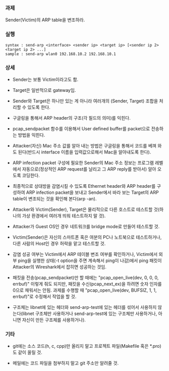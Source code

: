 ### 과제
Sender(Victim)의 ARP table을 변조하라.

### 실행
```
syntax : send-arp <interface> <sender ip> <target ip> [<sender ip 2> <target ip 2> ...]
sample : send-arp wlan0 192.168.10.2 192.168.10.1
```

### 상세
* Sender는 보통 Victim이라고도 함.

* Target은 일반적으로 gateway임.

* Sender와 Target은 하나만 있는 게 아니라 여러개의 (Sender, Target) 조합을 처리할 수 있도록 한다.

* 구글링을 통해서 ARP header의 구조(각 필드의 의미)를 익힌다.

* pcap_sendpacket 함수를 이용해서 User defined buffer를 packet으로 전송하는 방법을 익힌다.

* Attacker(자신) Mac 주소 값를 알아 내는 방법은 구글링을 통해서 코드를 베껴 와도 된다(반드시 interface 이름을 입력값으로해서 Mac을 알아내도록 한다).

* ARP infection packet 구성에 필요한 Sender의 Mac 주소 정보는 프로그램 레벨에서 자동으로(정상적인 ARP request를 날리고 그 ARP reply를 받아서) 알아 오도록 코딩한다.

* 최종적으로 상대방을 감염시킬 수 있도록 Ethernet header와 ARP header를 구성하여 ARP infection packet을 보내고 Sender에서 바라 보는 Target의 ARP table이 변조되는 것을 확인해 본다(arp -an).

* Attacker와 Victim(Sender), Target은 물리적으로 다른 호스트로 테스트할 것(하나의 가상 환경에서 여러개 띄워 테스트하지 말 것).

* Attacker가 Guest OS인 경우 네트워크를 bridge mode로 만들어 테스트할 것.

* Victim(Sender)은 자신의 스마트폰 혹은 여분의 PC나 노트북으로 테스트하거나, 다른 사람의 Host인 경우 허락을 맡고 테스트할 것.

* 감염 성공 여부는 Victim에서 ARP 테이블 변조 여부를 확인하거나, Victim에서 외부 ping을 실행한 상태(-t option을 주면 계속해서 ping이 나감)에서 ping 패킷이 Attacker의 Wireshark에서 잡히면 성공하는 것임.

* 패킷을 전송(pcap_sendpacket)만 할 때에는 "pcap_open_live(dev, 0, 0, 0, errbuf)" 이렇게 줘도 되지만, 패킷을 수신(pcap_next_ex)을 하려면 숫자 인자를 0으로 채워서는 안됨. 과제를 수행할 때 "pcap_open_live(dev, BUFSIZ, 1, 1, errbuf)"로 수정해서 작업을 할 것.

* 구조체는 libnet에 있는 헤더와 send-arp-test에 있는 헤더를 섞어서 사용하지 않는다(libnet 구조체만 사용하거나 send-arp-test에 있는 구조체만 사용하거나, 아니면 자신이 만든 구조체를 사용하거나).

### 기타
* git에는 소스 코드(h, c, cpp)만 올리지 말고 프로젝트 파일(Makefile 혹은 *.pro)도 같이 올릴 것.

* 메일에는 코드 파일을 첨부하지 말고 git 주소만 알려줄 것.
